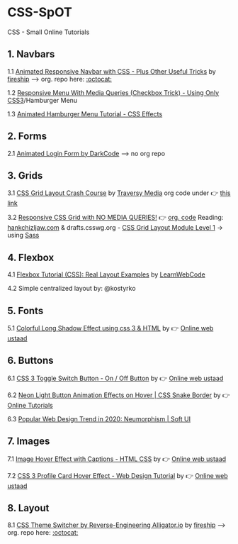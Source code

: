 # CSS-SpOT
CSS - Small Online Tutorials

## 1. Navbars

1.1 [Animated Responsive Navbar with CSS - Plus Other Useful Tricks](https://www.youtube.com/watch?v=biOMz4puGt8&feature=youtu.be) by [fireship](https://fireship.io/) --> org. repo here: [:octocat:](https://github.com/fireship-io/222-responsive-icon-nav-css)

1.2 [Responsive Menu With Media Queries (Checkbox Trick) - Using Only CSS3](https://www.youtube.com/watch?v=xMTs8tAapnQ)/Hamburger Menu

1.3 [Animated Hamburger Menu Tutorial - CSS Effects](https://www.youtube.com/watch?v=dIyVTjJAkLw)

## 2. Forms

2.1 [Animated Login Form by DarkCode](https://www.youtube.com/watch?v=HV7DtH3J2PU&feature=share) --> no org repo

## 3. Grids

3.1 [CSS Grid Layout Crash Course](https://www.youtube.com/watch?v=jV8B24rSN5o) by [Traversy Media](https://www.youtube.com/channel/UC29ju8bIPH5as8OGnQzwJyA) org code under :point_right: [this link](https://www.youtube.com/redirect?v=jV8B24rSN5o&event=video_description&q=http%3A%2F%2Fwww.traversymedia.com%2Fdownloads%2Fcssgrid.zip&redir_token=EagYqjWjORJF6ou1T9RIp1USHbt8MTU4NDAyNTU1M0AxNTgzOTM5MTUz)

3.2 [Responsive CSS Grid with NO MEDIA QUERIES!](https://www.youtube.com/watch?v=bam83Xv4VMA&feature=share) :point_right: [org. code](https://codepen.io/designcourse/pen/mYrxKr) Reading: [hankchizljaw.com](https://hankchizljaw.com/wrote/create-a-responsive-grid-layout-with-no-media-queries-using-css-grid/) & drafts.csswg.org - [CSS Grid Layout Module Level 1](https://drafts.csswg.org/css-grid/#auto-repeat) -> using [Sass](https://sass-lang.com/)

## 4. Flexbox

4.1 [Flexbox Tutorial (CSS): Real Layout Examples](https://www.youtube.com/watch?v=k32voqQhODc) by [LearnWebCode](https://www.youtube.com/channel/UCHRp19HU7Y2LwfI0Ai6WAGQ)

4.2 Simple centralized layout by: @kostyrko

## 5. Fonts

5.1 [Colorful Long Shadow Effect using css 3 & HTML](https://www.youtube.com/watch?v=2SNhhK23o5U) by :point_right: [Online web ustaad](https://www.youtube.com/channel/UC8xTHK97Ng__KZvGcO_K7CA)

## 6. Buttons

6.1 [CSS 3 Toggle Switch Button - On / Off Button](https://www.youtube.com/watch?v=DusAdAG0ing) by :point_right: [Online web ustaad](https://www.youtube.com/channel/UC8xTHK97Ng__KZvGcO_K7CA)

6.2 [Neon Light Button Animation Effects on Hover | CSS Snake Border](https://www.youtube.com/watch?v=ex7jGbyFgpA) by :point_right: [Online Tutorials](https://www.youtube.com/channel/UCbwXnUipZsLfUckBPsC7Jog)

6.3 [Popular Web Design Trend in 2020: Neumorphism | Soft UI](https://www.youtube.com/watch?v=MVEQwgOiDXs&feature=youtu.be)

## 7. Images

7.1 [Image Hover Effect with Captions - HTML CSS](https://www.youtube.com/watch?v=gztHjm6pcQY) by :point_right: [Online web ustaad](https://www.youtube.com/channel/UC8xTHK97Ng__KZvGcO_K7CA)

7.2 [CSS 3 Profile Card Hover Effect - Web Design Tutorial](https://www.youtube.com/watch?v=iZRugEaasZ4&feature=share) by :point_right: [Online web ustaad](https://www.youtube.com/channel/UC8xTHK97Ng__KZvGcO_K7CA)

## 8. Layout

8.1 [CSS Theme Switcher by Reverse-Engineering Alligator.io](https://www.youtube.com/watch?v=rXuHGLzSmSE&feature=youtu.be) by [fireship](https://fireship.io/) --> org. repo here: [:octocat:](https://github.com/fireship-io/226-css-theme-togglers)